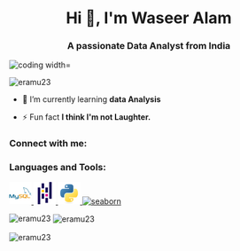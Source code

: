 <h1 align="center">Hi 👋, I'm Waseer Alam</h1>
<h3 align="center">A passionate Data Analyst from India</h3>
<img align="righ" alt="coding width="400" src="https://media1.giphy.com/media/v1.Y2lkPTc5MGI3NjExdXJiNXNlcnpkd3psejh0aWk5ZXhmZXJmZnlncjc3eHRjb2FodWNiNyZlcD12MV9pbnRlcm5hbF9naWZfYnlfaWQmY3Q9Zw/dWesBcTLavkZuG35MI/giphy.gif">


<p align="left"> <img src="https://komarev.com/ghpvc/?username=eramu23&label=Profile%20views&color=0e75b6&style=flat" alt="eramu23" /> </p>

- 🌱 I’m currently learning **data Analysis**

- ⚡ Fun fact **I think I'm not Laughter.**

<h3 align="left">Connect with me:</h3>
<p align="left">
</p>

<h3 align="left">Languages and Tools:</h3>
<p align="left"> <a href="https://www.mysql.com/" target="_blank" rel="noreferrer"> <img src="https://raw.githubusercontent.com/devicons/devicon/master/icons/mysql/mysql-original-wordmark.svg" alt="mysql" width="40" height="40"/> </a> <a href="https://pandas.pydata.org/" target="_blank" rel="noreferrer"> <img src="https://raw.githubusercontent.com/devicons/devicon/2ae2a900d2f041da66e950e4d48052658d850630/icons/pandas/pandas-original.svg" alt="pandas" width="40" height="40"/> </a> <a href="https://www.python.org" target="_blank" rel="noreferrer"> <img src="https://raw.githubusercontent.com/devicons/devicon/master/icons/python/python-original.svg" alt="python" width="40" height="40"/> </a> <a href="https://seaborn.pydata.org/" target="_blank" rel="noreferrer"> <img src="https://seaborn.pydata.org/_images/logo-mark-lightbg.svg" alt="seaborn" width="40" height="40"/> </a> </p>

<p><img align="left" src="https://github-readme-stats.vercel.app/api/top-langs?username=eramu23&show_icons=true&locale=en&layout=compact" alt="eramu23" /></p>

<p>&nbsp;<img align="center" src="https://github-readme-stats.vercel.app/api?username=eramu23&show_icons=true&locale=en" alt="eramu23" /></p>

<p><img align="center" src="https://github-readme-streak-stats.herokuapp.com/?user=eramu23&" alt="eramu23" /></p>
